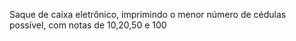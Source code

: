 Saque de caixa eletrônico, imprimindo o menor número de cédulas possível, com notas de 10,20,50 e 100
